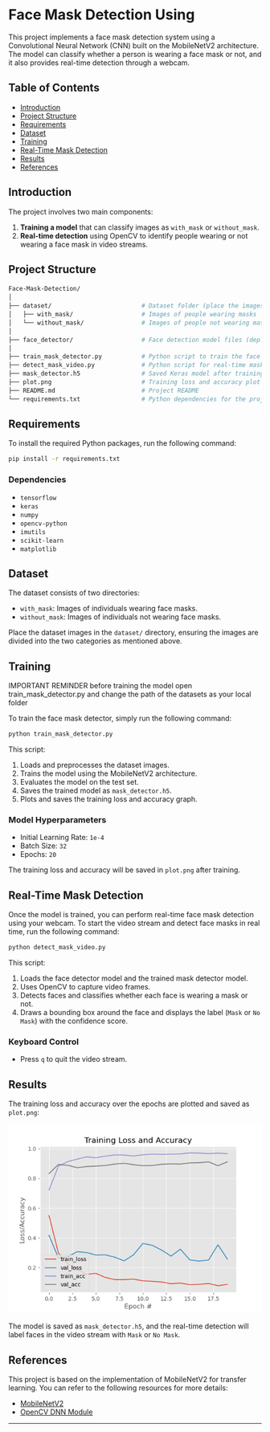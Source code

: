 # Face Mask Detection Using 

This project implements a face mask detection system using a Convolutional Neural Network (CNN) built on the MobileNetV2 architecture. The model can classify whether a person is wearing a face mask or not, and it also provides real-time detection through a webcam.

## Table of Contents
- [Introduction](#introduction)
- [Project Structure](#project-structure)
- [Requirements](#requirements)
- [Dataset](#dataset)
- [Training](#training)
- [Real-Time Mask Detection](#real-time-mask-detection)
- [Results](#results)
- [References](#references)

## Introduction

The project involves two main components:
1. **Training a model** that can classify images as `with_mask` or `without_mask`.
2. **Real-time detection** using OpenCV to identify people wearing or not wearing a face mask in video streams.

## Project Structure

```bash
Face-Mask-Detection/
│
├── dataset/                         # Dataset folder (place the images here)
│   ├── with_mask/                   # Images of people wearing masks
│   └── without_mask/                # Images of people not wearing masks
│
├── face_detector/                   # Face detection model files (deploy.prototxt, res10_300x300_ssd_iter_140000.caffemodel)
│
├── train_mask_detector.py           # Python script to train the face mask detector
├── detect_mask_video.py             # Python script for real-time mask detection via webcam
├── mask_detector.h5                 # Saved Keras model after training
├── plot.png                         # Training loss and accuracy plot
├── README.md                        # Project README
└── requirements.txt                 # Python dependencies for the project
```

## Requirements

To install the required Python packages, run the following command:

```bash
pip install -r requirements.txt
```

### Dependencies
- `tensorflow`
- `keras`
- `numpy`
- `opencv-python`
- `imutils`
- `scikit-learn`
- `matplotlib`

## Dataset

The dataset consists of two directories:
- `with_mask`: Images of individuals wearing face masks.
- `without_mask`: Images of individuals not wearing face masks.

Place the dataset images in the `dataset/` directory, ensuring the images are divided into the two categories as mentioned above.


## Training


IMPORTANT REMINDER
before training the model open train_mask_detector.py and change the path of the datasets as your local folder 

To train the face mask detector, simply run the following command:

```bash
python train_mask_detector.py
```

This script:
1. Loads and preprocesses the dataset images.
2. Trains the model using the MobileNetV2 architecture.
3. Evaluates the model on the test set.
4. Saves the trained model as `mask_detector.h5`.
5. Plots and saves the training loss and accuracy graph.

### Model Hyperparameters
- Initial Learning Rate: `1e-4`
- Batch Size: `32`
- Epochs: `20`

The training loss and accuracy will be saved in `plot.png` after training.

## Real-Time Mask Detection

Once the model is trained, you can perform real-time face mask detection using your webcam. To start the video stream and detect face masks in real time, run the following command:

```bash
python detect_mask_video.py
```

This script:
1. Loads the face detector model and the trained mask detector model.
2. Uses OpenCV to capture video frames.
3. Detects faces and classifies whether each face is wearing a mask or not.
4. Draws a bounding box around the face and displays the label (`Mask` or `No Mask`) with the confidence score.

### Keyboard Control
- Press `q` to quit the video stream.

## Results

The training loss and accuracy over the epochs are plotted and saved as `plot.png`:

![Training Loss and Accuracy](plot.png)

The model is saved as `mask_detector.h5`, and the real-time detection will label faces in the video stream with `Mask` or `No Mask`.

## References

This project is based on the implementation of MobileNetV2 for transfer learning. You can refer to the following resources for more details:
- [MobileNetV2](https://keras.io/api/applications/mobilenet/)
- [OpenCV DNN Module](https://docs.opencv.org/master/d6/d0f/group__dnn.html)

---
